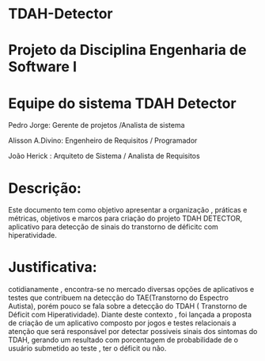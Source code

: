 # TDAH-Detector

# Projeto da Disciplina Engenharia de Software I 

# Equipe do sistema TDAH Detector
Pedro Jorge:    Gerente de projetos /Analista de sistema

Alisson A.Divino:  Engenheiro de Requisitos / Programador

João Herick : Arquiteto de Sistema / Analista de Requisitos

# Descrição:
Este documento tem como objetivo apresentar a organização , práticas e métricas, objetivos e marcos para criação do projeto TDAH DETECTOR, aplicativo 
para detecção de sinais do transtorno de déficitc com hiperatividade.

# Justificativa:
cotidianamente , encontra-se no mercado diversas opções de aplicativos e testes que contribuem na detecção do TAE(Transtorno do Espectro Autista), porém pouco 
se fala sobre a detecção do TDAH ( Transtorno de Déficit com Hiperatividade).
Diante deste contexto , foi lançada a proposta de criação de um aplicativo composto por jogos e testes relacionais a atenção que será responsável por detectar 
possiveis sinais dos sintomas do TDAH, gerando um resultado com porcentagem de probabilidade de o usuário submetido ao teste , ter o déficit ou não.




